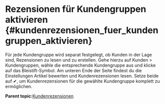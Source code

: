 # Rezensionen für Kundengruppen aktivieren {#kundenrezensionen_fuer_kundengruppen_aktivieren}

Für jede Kundengruppe wird separat festgelegt, ob Kunden in der Lage sind, Rezensionen zu lesen und zu erstellen. Gehe hierzu auf Kunden \> Kundengruppen, wähle die entsprechende Kundengruppe aus und klicke auf das Bleistift-Symbol. Am unteren Ende der Seite findest du die Einstellungen Artikel bewerten und Kundenrezensionen lesen. Setze beide auf ✔, um Kundenrezensionen für die gewählte Kundengruppe komplett zu ermöglichen.

**Parent topic:**[Kundenrezensionen](12_6_Kundenrezensionen.md)


